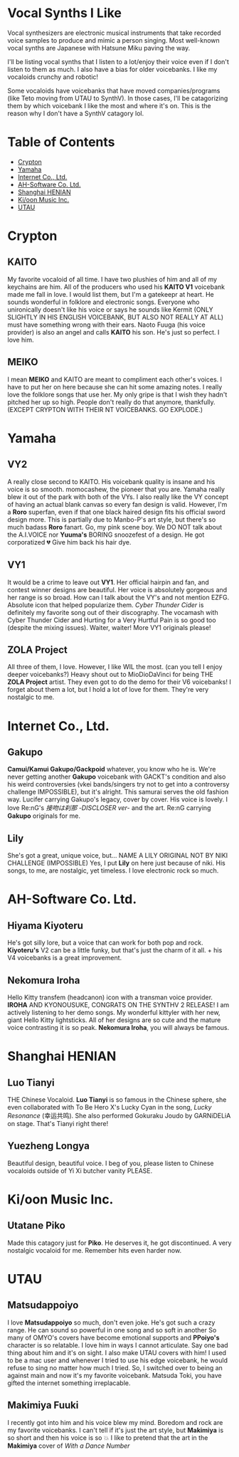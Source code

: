 # Vocal Synths I Like
Vocal synthesizers are electronic musical instruments that take recorded voice samples to produce and mimic a person singing. Most well-known vocal synths are Japanese with Hatsune Miku paving the way. 

I'll be listing vocal synths that I listen to a lot/enjoy their voice even if I don't listen to them as much. I also have a bias for older voicebanks. I like my vocaloids crunchy and robotic! 

Some vocaloids have voicebanks that have moved companies/programs (like Teto moving from UTAU to SynthV). In those cases, I'll be catagorizing them by which voicebank I like the most and where it's on. This is the reason why I don't have a SynthV catagory lol.

# Table of Contents
 - [Crypton](#crypton)
 - [Yamaha](#yamaha)
 - [Internet Co., Ltd.](#internet-co.,-ltd.)
 - [AH-Software Co. Ltd.](#ah-software-co.-ltd.)
 - [Shanghai HENIAN](#shanghai-henian)
 - [Ki/oon Music Inc.](#ki-oon-music-inc.)
 - [UTAU](#utau)


# Crypton
## KAITO
My favorite vocaloid of all time. I have two plushies of him and all of my keychains are him. All of the producers who used his **KAITO V1** voicebank made me fall in love. I would list them, but I'm a gatekeepr at heart. He sounds wonderful in folklore and electronic songs. Everyone who unironically doesn't like his voice or says he sounds like Kermit (ONLY SLIGHTLY IN HIS ENGLISH VOICEBANK, BUT ALSO NOT REALLY AT ALL) must have something wrong with their ears. Naoto Fuuga (his voice provider) is also an angel and calls **KAITO** his son. He's just so perfect. I love him.

## MEIKO
I mean **MEIKO** and KAITO are meant to compliment each other's voices. I have to put her on here because she can hit some amazing notes. I really love the folklore songs that use her. My only gripe is that I wish they hadn't pitched her up so high. People don't really do that anymore, thankfully. (EXCEPT CRYPTON WITH THEIR NT VOICEBANKS. GO EXPLODE.)

# Yamaha
## VY2
A really close second to KAITO. His voicebank quality is insane and his voice is so smooth. momocashew, the pioneer that you are. Yamaha really blew it out of the park with both of the VYs. I also really like the VY concept of having an actual blank canvas so every fan design is valid. However, I'm a **Roro** superfan, even if that one black haired design fits his official sword design more. This is partially due to Manbo-P's art style, but there's so much badass **Roro** fanart. Go, my pink scene boy. We DO NOT talk about the A.I.VOICE nor **Yuuma's** BORING snoozefest of a design. He got corporatized 💔 Give him back his hair dye. 

## VY1
It would be a crime to leave out **VY1**. Her official hairpin and fan, and contest winner designs are beautiful. Her voice is absolutely gorgeous and her range is so broad. How can I talk about the VY's and not mention EZFG. Absolute icon that helped popularize them. *Cyber Thunder Cider* is definitely my favorite song out of their discography. The vocamash with Cyber Thunder Cider and Hurting for a Very Hurtful Pain is so good too (despite the mixing issues). Waiter, waiter! More VY1 originals please!

## ZOLA Project
All three of them, I love. However, I like WIL the most. (can you tell I enjoy deeper voicebanks?) Heavy shout out to MioDioDaVinci for being THE **ZOLA Project** artist. They even got to do the demo for their V6 voicebanks! I forget about them a lot, but I hold a lot of love for them. They're very nostalgic to me. 

# Internet Co., Ltd.
## Gakupo
**Camui/Kamui Gakupo/Gackpoid** whatever, you know who he is. We're never getting another **Gakupo** voicebank with GACKT's condition and also his weird controversies (vkei bands/singers try not to get into a controversy challenge IMPOSSIBLE), but it's alright. This samurai serves the old fashion way. Lucifer carrying Gakupo's legacy, cover by cover. His voice is lovely. I love Re:nG's *接吻は刹那 -DISCLOSER ver-* and the art. Re:nG carrying **Gakupo** originals for me.

## Lily
She's got a great, unique voice, but... NAME A LILY ORIGINAL NOT BY NIKI CHALLENGE (IMPOSSIBLE) Yes, I put **Lily** on here just because of niki. His songs, to me, are nostalgic, yet timeless. I love electronic rock so much. 

# AH-Software Co. Ltd.
## Hiyama Kiyoteru
He's got silly lore, but a voice that can work for both pop and rock. **Kiyoteru's** V2 can be a little funky, but that's just the charm of it all. + his V4 voicebanks is a great improvement. 

## Nekomura Iroha
Hello Kitty transfem (headcanon) icon with a transman voice provider. **IROHA** AND KYONOUSUKE, CONGRATS ON THE SYNTHV 2 RELEASE! I am actively listening to her demo songs. My wonderful kittyler with her new, giant Hello Kitty lightsticks. All of her designs are so cute and the mature voice contrasting it is so peak. **Nekomura Iroha**, you will always be famous. 

# Shanghai HENIAN 
## Luo Tianyi
THE Chinese Vocaloid. **Luo Tianyi** is so famous in the Chinese sphere, she even collaborated with To Be Hero X's Lucky Cyan in the song, *Lucky Resonance* (幸运共鸣). She also performed Gokuraku Joudo by GARNiDELiA on stage. That's Tianyi right there!

## Yuezheng Longya
Beautiful design, beautiful voice. I beg of you, please listen to Chinese vocaloids outside of Yi Xi butcher vanity PLEASE.

# Ki/oon Music Inc.
## Utatane Piko
Made this catagory just for **Piko**. He deserves it, he got discontinued. A very nostalgic vocaloid for me. Remember hits even harder now. 

# UTAU
## Matsudappoiyo
I love **Matsudappoiyo** so much, don't even joke. He's got such a crazy range. He can sound so powerful in one song and so soft in another So many of OMYO's covers have become emotional supports and **PPoiyo's** character is so relatable. I love him in ways I cannot articulate. Say one bad thing about him and it's on sight. I also make UTAU covers with him! I used to be a mac user and whenever I tried to use his edge voicebank, he would refuse to sing no matter how much I tried. So, I switched over to being an against main and now it's my favorite voicebank. Matsuda Toki, you have gifted the internet something irreplacable.

## Makimiya Fuuki
I recently got into him and his voice blew my mind. Boredom and rock are my favorite voicebanks. I can't tell if it's just the art style, but **Makimiya** is so short and then his voice is so :boom: I like to pretend that the art in the **Makimiya** cover of *With a Dance Number*

